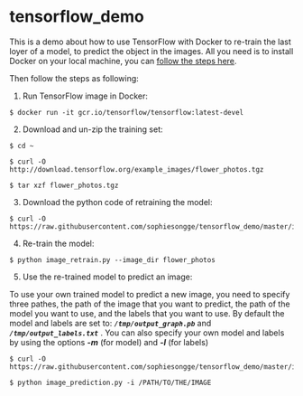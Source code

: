 # tensorflow_demo

This is a demo about how to use TensorFlow with Docker to re-train the last loyer of a model, to predict the object in the images.
All you need is to install Docker on your local machine, you can [follow the steps here](https://docs.docker.com/engine/installation/).

Then follow the steps as following:

1. Run TensorFlow image in Docker:
```
$ docker run -it gcr.io/tensorflow/tensorflow:latest-devel
```
2. Download and un-zip the training set:
```
$ cd ~

$ curl -O http://download.tensorflow.org/example_images/flower_photos.tgz

$ tar xzf flower_photos.tgz
```
3. Download the python code of retraining the model:
```
$ curl -O https://raw.githubusercontent.com/sophiesongge/tensorflow_demo/master/image_retrain.py
```
4. Re-train the model:
```
$ python image_retrain.py --image_dir flower_photos
```
5. Use the re-trained model to predict an image:

To use your own trained model to predict a new image, you need to specify three pathes, the path of the image that you want to predict, the path of the model you want to use, and the labels that you want to use. By default the model and labels are set to: ***`/tmp/output_graph.pb`*** and ***`/tmp/output_labels.txt`*** . You can also specify your own model and labels by using the options ***-m*** (for model) and ***-l*** (for labels)

```
$ curl -O https://raw.githubusercontent.com/sophiesongge/tensorflow_demo/master/image_prediction.py

$ python image_prediction.py -i /PATH/TO/THE/IMAGE
```



